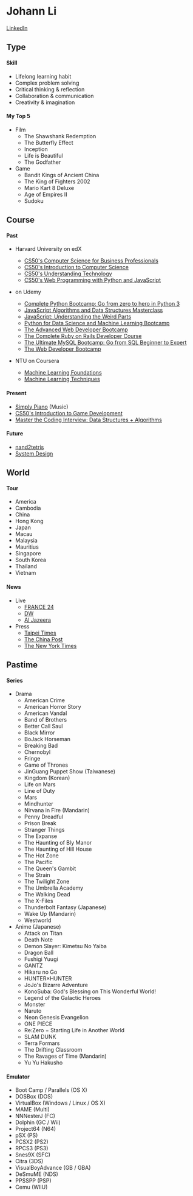 # Johann Li
[LinkedIn](https://www.linkedin.com/in/paint1024/)


## Type
#### Skill
  * Lifelong learning habit
  * Complex problem solving
  * Critical thinking & reflection
  * Collaboration & communication
  * Creativity & imagination

#### My Top 5
*  Film
    * The Shawshank Redemption
    * The Butterfly Effect
    * Inception
    * Life is Beautiful
    * The Godfather
* Game
    * Bandit Kings of Ancient China
    * The King of Fighters 2002
    * Mario Kart 8 Deluxe
    * Age of Empires II
    * Sudoku


## Course
#### Past
 * Harvard University on edX
    * [CS50's Computer Science for Business Professionals](https://www.edx.org/course/cs50s-computer-science-for-business-professionals)
    * [CS50's Introduction to Computer Science](https://www.edx.org/course/introduction-computer-science-harvardx-cs50x)
    * [CS50's Understanding Technology](https://www.edx.org/course/cs50s-understanding-technology)
    * [CS50's Web Programming with Python and JavaScript](https://www.edx.org/course/cs50s-web-programming-with-python-and-javascript)

  * on Udemy
    * [Complete Python Bootcamp: Go from zero to hero in Python 3](https://www.udemy.com/complete-python-bootcamp/)
    * [JavaScript Algorithms and Data Structures Masterclass](https://www.udemy.com/js-algorithms-and-data-structures-masterclass/)
    * [JavaScript: Understanding the Weird Parts](https://www.udemy.com/understand-javascript/)
    * [Python for Data Science and Machine Learning Bootcamp](https://www.udemy.com/python-for-data-science-and-machine-learning-bootcamp/)
    * [The Advanced Web Developer Bootcamp](https://www.udemy.com/the-advanced-web-developer-bootcamp/)
    * [The Complete Ruby on Rails Developer Course](https://www.udemy.com/the-complete-ruby-on-rails-developer-course/)
    * [The Ultimate MySQL Bootcamp: Go from SQL Beginner to Expert](https://www.udemy.com/the-ultimate-mysql-bootcamp-go-from-sql-beginner-to-expert/)
    * [The Web Developer Bootcamp](https://www.udemy.com/the-web-developer-bootcamp/)

  * NTU on Coursera
    * [Machine Learning Foundations](https://www.youtube.com/playlist?list=PLXVfgk9fNX2I7tB6oIINGBmW50rrmFTqf)
    * [Machine Learning Techniques](https://www.coursera.org/learn/machine-learning-techniques)

#### Present
  * [Simply Piano](https://apps.apple.com/tw/app/simply-piano-%E7%94%B1-joytunes-%E9%96%8B%E7%99%BC/id1019442026) (Music)
  * [CS50's Introduction to Game Development](https://www.edx.org/course/cs50s-introduction-to-game-development)
  * [Master the Coding Interview: Data Structures + Algorithms](https://www.udemy.com/master-the-coding-interview-data-structures-algorithms/)

#### Future
  * [nand2tetris](https://zh-tw.coursera.org/search?query=Nand2Tetris)
  * [System Design](https://www.interviewbit.com/courses/system-design/)


## World
#### Tour
  * America
  * Cambodia
  * China
  * Hong Kong
  * Japan
  * Macau
  * Malaysia
  * Mauritius
  * Singapore
  * South Korea
  * Thailand
  * Vietnam

#### News
  * Live
    * [FRANCE 24](https://www.youtube.com/channel/UCQfwfsi5VrQ8yKZ-UWmAEFg)
    * [DW](https://www.youtube.com/channel/UCknLrEdhRCp1aegoMqRaCZg)
    * [Al Jazeera](https://www.youtube.com/channel/UCNye-wNBqNL5ZzHSJj3l8Bg)
 * Press
    * [Taipei Times](http://www.taipeitimes.com)
    * [The China Post](https://chinapost.nownews.com)
    * [The New York Times](https://www.nytimes.com)


## Pastime
#### Series
  * Drama
    * American Crime
    * American Horror Story
    * American Vandal
    * Band of Brothers
    * Better Call Saul
    * Black Mirror
    * BoJack Horseman
    * Breaking Bad
    * Chernobyl
    * Fringe
    * Game of Thrones
    * JinGuang Puppet Show (Taiwanese)
    * Kingdom (Korean)
    * Life on Mars
    * Line of Duty
    * Mars
    * Mindhunter
    * Nirvana in Fire (Mandarin)
    * Penny Dreadful
    * Prison Break
    * Stranger Things
    * The Expanse
    * The Haunting of Bly Manor
    * The Haunting of Hill House
    * The Hot Zone
    * The Pacific
    * The Queen's Gambit
    * The Strain
    * The Twilight Zone
    * The Umbrella Academy
    * The Walking Dead
    * The X-Files
    * Thunderbolt Fantasy (Japanese)
    * Wake Up (Mandarin)
    * Westworld
  * Anime (Japanese)
    * Attack on Titan
    * Death Note
    * Demon Slayer: Kimetsu No Yaiba
    * Dragon Ball
    * Fushigi Yuugi
    * GANTZ
    * Hikaru no Go
    * HUNTER×HUNTER
    * JoJo's Bizarre Adventure
    * KonoSuba: God's Blessing on This Wonderful World!
    * Legend of the Galactic Heroes
    * Monster
    * Naruto
    * Neon Genesis Evangelion
    * ONE PIECE
    * Re:Zero − Starting Life in Another World
    * SLAM DUNK
    * Terra Formars
    * The Drifting Classroom
    * The Ravages of Time (Mandarin)
    * Yu Yu Hakusho

#### Emulator
  * Boot Camp / Parallels (OS X)
  * DOSBox (DOS)
  * VirtualBox (Windows / Linux / OS X)
  * MAME (Multi)
  * NNNesterJ (FC)
  * Dolphin (GC / Wii)
  * Project64 (N64)
  * pSX (PS)
  * PCSX2 (PS2)
  * RPCS3 (PS3)
  * Snes9X (SFC)
  * Citra (3DS)
  * VisualBoyAdvance (GB / GBA)
  * DeSmuME (NDS)
  * PPSSPP (PSP)
  * Cemu (WIIU)

